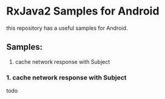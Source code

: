 # RxJava2 Samples for Android

this repository has a useful samples for Android. 


## Samples:

1. cache network response with Subject  


### 1. cache network response with Subject
 
todo

